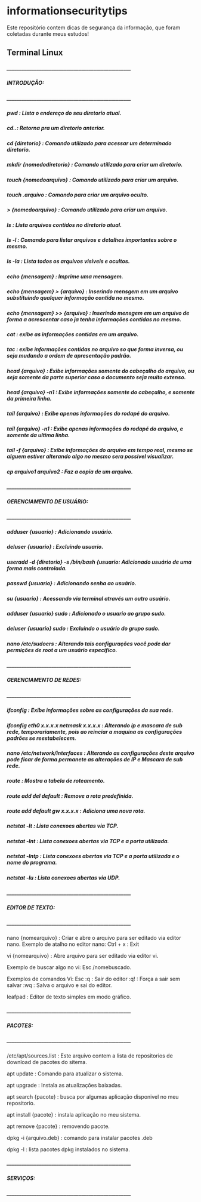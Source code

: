 # informationsecuritytips
Este repositório contem dicas de segurança da informação, que foram coletadas durante meus estudos!
## **Terminal Linux**

##### __________________________________________________

##### INTRODUÇÂO: 

##### __________________________________________________

##### pwd : Lista o endereço do seu diretorio atual.
##### cd..: Retorna pra um diretorio anterior.
##### cd {diretorio} : Comando utilizado para acessar um determinado diretorio.
##### mkdir {nomedodiretorio} : Comando utilizado para criar um diretorio.
##### touch {nomedoarquivo} : Comando utilizado para criar um arquivo.
##### touch .arquivo  : Comando para criar um arquivo oculto.
##### > {nomedoarquivo}  : Comando utilizado para criar um arquivo.
##### ls  : Lista arquivos contidos no diretorio atual.
##### ls -l : Comando para listar arquivos e detalhes importantes sobre o mesmo.
##### ls -la : Lista todos os arquivos visiveis e ocultos.
##### echo {mensagem} : Imprime uma mensagem.
##### echo {mensagem} > {arquivo} : Inserindo mensgem em um arquivo substituindo qualquer informação contida no mesmo.
##### echo {mensagem} >> {arquivo} : Inserindo mensgem em um arquivo de forma a acrescentar caso ja tenha informações contidas no mesmo.
##### cat : exibe as informações contidas em um arquivo.
##### tac : exibe informações contidas no arquivo so que forma inversa, ou seja mudando a ordem de apresentação padrão.
##### head {arquivo}  : Exibe informações somente do cabeçalho do arquivo, ou seja somente da parte superior caso o documento seja muito extenso.
##### head {arquivo}  -n1 : Exibe informações somente do cabeçalho, e somente da primeira linha.
##### tail {arquivo}  : Exibe apenas informações do rodapé do arquivo.
##### tail {arquivo} -n1 : Exibe apenas informações do rodapé do arquivo, e somente da ultima linha.
##### tail -f {arquivo}  : Exibe informações do arquivo em tempo real, mesmo se alguem estiver alterando algo no mesmo sera possivel visualizar.
##### cp arquivo1 arquivo2 : Faz a copia de um arquivo.

##### __________________________________________________

##### GERENCIAMENTO DE USUÁRIO:

##### __________________________________________________

##### adduser {usuario} : Adicionando usuário.
##### deluser {usuario} : Excluindo usuario.
##### useradd -d {diretorio} -s /bin/bash {usuario: Adicionado usuário de uma forma mais controlada.
##### passwd {usuario}  : Adicionando senha ao usuário.
##### su {usuario} : Acessando via terminal através um outro usuário.
##### adduser {usuario} sudo : Adicionado o usuario ao grupo sudo.
##### deluser {usuario} sudo : Excluindo o usuário do grupo sudo.
##### nano /etc/sudoers : Alterando tais configurações você pode dar permições de root a um usuário especifico.


##### __________________________________________________

##### GERENCIAMENTO DE REDES:

##### __________________________________________________

##### ifconfig : Exibe informações sobre as configurações da sua rede.
##### ifconfig eth0 x.x.x.x netmask x.x.x.x : Alterando ip e mascara de sub rede, temporariamente, pois ao reinciar a maquina as configurações padrões se reestabelecem.
##### nano /etc/network/interfaces : Alterando as configurações deste arquivo pode ficar de forma permanete as alterações de IP e Mascara de sub rede.
##### route : Mostra a tabela de roteamento.
##### route add del default : Remove a rota predefinida.
##### route add default gw x.x.x.x : Adiciona uma nova rota.
##### netstat -lt : Lista conexoes abertas via TCP.
##### netstat -lnt : Lista conexoes abertas via TCP e a porta utilizada.
##### netstat -lntp : Lista conexoes abertas via TCP e a porta utilizada e o nome do programa.
##### netstat -lu : Lista conexoes abertas via UDP.

##### __________________________________________________

##### EDITOR DE TEXTO:

##### __________________________________________________

nano {nomearquivo} : Criar e abre o arquivo para ser editado via editor nano.
Exemplo de atalho no editor nano:
Ctrl + x : Exit

vi {nomearquivo} : Abre arquivo para ser editado via editor vi.

Exemplo de buscar algo no vi:
Esc 
/nomebuscado.

Exemplos de comandos Vi:
Esc
:q  : Sair do editor
:q! : Força a sair sem salvar
:wq : Salva o arquivo e sai do editor.

leafpad : Editor de texto simples em modo gráfico.

##### __________________________________________________

##### PACOTES:

##### __________________________________________________

/etc/apt/sources.list : Este arquivo contem a lista de repositorios de download de pacotes do sitema.

apt update : Comando para atualizar o sistema.

apt upgrade : Instala as atualizações baixadas.

apt search {pacote} : busca por algumas aplicação disponivel no meu repositorio.

apt install {pacote} : instala aplicação no meu sistema.

apt remove {pacote} : removendo pacote.

dpkg -i {arquivo.deb} : comando para instalar pacotes .deb

dpkg -l : lista pacotes dpkg instalados no sistema.


##### __________________________________________________

##### SERVIÇOS:

##### __________________________________________________





 





